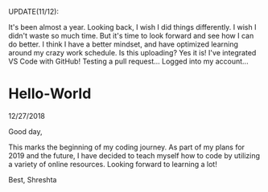 UPDATE(11/12):

It's been almost a year. Looking back, I wish I did things differently. I wish I didn't waste so much time. But it's time to look forward and see how I can do better. I think I have a better mindset, and have optimized learning around my crazy work schedule. Is this uploading? Yes it is! I've integrated VS Code with GitHub! Testing a pull request... Logged into my account...


# Hello-World

12/27/2018

Good day,

This marks the beginning of my coding journey. As part of my plans for 2019 and the future, I have decided to teach myself how to code by utilizing a variety of online resources. Looking forward to learning a lot!

Best,
Shreshta
